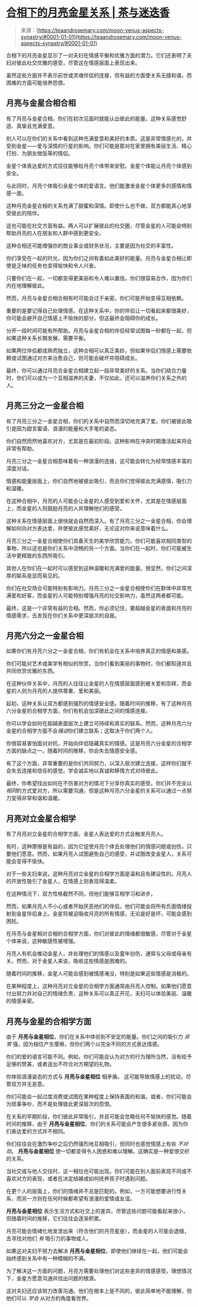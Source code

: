 <!--yml

category: 未分类

date: 2024-06-12 18:22:17

-->

# [合相下的月亮金星关系 | 茶与迷迭香](https://teaandrosemary.com/moon-venus-aspects-synastry/#0001-01-01)

> 来源：[https://teaandrosemary.com/moon-venus-aspects-synastry/#0001-01-01](https://teaandrosemary.com/moon-venus-aspects-synastry/#0001-01-01)

合相下的月亮金星显示了一对夫妇在情感平衡和优雅方面的潜力。它们还表明了夫妇对彼此社交优雅的感受，尽管这在情感层面上表现出来。

虽然这些方面并不表示前世或灵魂伴侣的连接，但有益的方面使关系无缝和谐，而困难的方面可能培养怨恨。

## 月亮与金星合相合相

有了月亮与金星合相，你们在初次见面时就能认出彼此的能量。这种关系感觉舒适、真挚且充满爱意。

别人可以在你们的关系中看到这种充满爱意和美好的本质。这是非常情感化的，并受到金星——爱与深情的行星的影响。你们可能是那对在家里拥有美丽生活、精心打扮、为朋友做饭等的情侣。

金星个体表达爱的方式往往能够给月亮个体带来安慰。金星个体能让月亮个体感到安全。

与此同时，月亮个体吸引金星个体的爱语言。他们能激发金星个体更多的感情和情感一面。

这种月亮金星合相的关系充满了甜蜜和深情。即使什么也不做，双方都能真心地享受彼此的陪伴。

这也可能在社交方面有益。两人可以扩展彼此的社交圈，尽管金星的人可能会特别帮助月亮的人在朋友和人群中感到更安全。

这种合相还可能增强你的商业事业或财务状况，主要是因为社交的丰富性。

你们享受在一起的时光，因为你们之间有着如此美好的能量。月亮与金星合相让即使是乏味的任务也变得愉快和令人兴奋。

只要你们在一起，一切都变得更美丽和令人难以置信。你们很容易合作，因为你们内在地理解彼此。

然而，月亮与金星合相合相有时可能会过于亲密。你们可能开始变得互相依赖。

重要的是要记得自己处理情感。在这种关系中，你的伴侣让一切看起来都很美好，你可能会避开自己情感上不愉快的部分，但这最终会阻碍你的成长。

分开一段时间可能有所帮助。月亮与金星合相的伴侣经常试图每一秒都在一起，但如果这种关系长期发展，需要平衡。

如果两位伴侣都成熟而独立，这种合相可以真正美妙，但如果伴侣们情感上需要依赖或试图通过对方来治愈自己，则可能会破坏并阻碍成长。

最终，你可以通过月亮合金星合相建立起一段非常美好的关系。当你们结合力量时，你们可以成为一个互相滋养的夫妻，不仅如此，还可以滋养你们关系之外的人。

## 月亮三分之一金星合相

有了月亮三分之一金星合相，你们的关系中自然而深切地充满了爱。你们被彼此吸引是因为甜言蜜语、浪漫的能量和大手笔的姿态。

你们自然而然地喜欢对方，尤其是在最初阶段。这种影响在冲突时期激活起来将会非常有帮助。

月亮三分之一金星合相意味着有一种浪漫的连接，这可能会转化为经常情感丰富的深度对话。

情感和能量层面上，你们自然地被彼此吸引，而且你们觉得彼此充满感情，吸引力和温暖。

在这种合相中，月亮的人可能会让金星的人感受到爱和关怀，尤其是在情感层面上，而金星的人则鼓励月亮的人并理解他们的感受。

这种关系在情感层面上很快就会自然而深入。有了月亮三分之一金星合相，你会理解如何向对方表达爱，并使彼此感觉美好，无论这对你来说意味着什么。

月亮三分之一金星合相使你们具备天生的美学欣赏能力。你们可能喜欢相同类型的事物，所以这也是你们关系中流畅的另一个方面。当你们在一起时，你们可能被生活中更精致的东西所吸引。

其他人在你们在一起时可以感受到这种温暖和充满爱的能量。很显然，你们之间深厚的联系是显而易见的。

你们在社交场合可能特别有影响力。月亮三分之一金星合相使你们在群体中非常充满爱和好客，而金星的人可能特别增强月亮的社交影响力，虽然这两者都可能。

最终，这是一个非常有益的合相。然而，你必须记住，要超越金星的表面和月亮的情感需求，去发现在你们关系中更深层次的自我。

## 月亮六分之一金星合相

如果你们有月亮六分之一金星合相，你们有机会在关系中培养真正的情感和美感。

你们可能对艺术或美学有相似的欣赏。当你们看到美丽的事物时，你们都知道并且共同欣赏优雅的东西。

在这种伙伴关系中，月亮的人往往让金星的人在情感层面感到被关爱和崇拜，而金星的人则为月亮的人提供尊重、爱和美丽。

起初，这种关系让双方都感到强烈的情感安全感。随着时间的推移，有了这种月亮六分金星的合相学方面，你们有机会加深彼此之间的情感连接。

你可以学会如何在超越表面层次上建立可持续和真实的联系。然而，这种月亮六分金星的合相学方面不会*强迫*你们建立联系；这取决于你们两个人。

你很容易害怕面对对抗，开始向伴侣隐藏真实的情感。这是月亮六分金星的合相学方面的缺点之一。随着时间的推移，你会失去情感安全感。

有了这个方面，非常重要的是你们共同努力，以深入层次建立连接，这样你们就不会失去连接和信任的感觉。学会诚实地以真诚和移情方式对待彼此。

最终，你希望找出如何在不伤害对方的情况下分享你真实的感受。你们并不完全以*相同*的方式爱对方，所以需要沟通，但是这种月亮六分金星的关系可以通过一点努力变得非常和谐和温暖。

## 月亮对立金星合相学

有了月亮对立金星的合相学方面，金星人表达爱的方式会触发月亮人。

有时，这种摩擦是有益的，因为它促使月亮个体去处理他们的情感问题或创伤，只要他们愿意。然而，如果月亮人试图避免自己的感受，并试图改变金星人，关系可能会变得不愉快。

对于一些夫妇来说，这种月亮对立金星的合相学方面是温和且有建设性的。月亮人的开放性吸引了金星人，在情感上则表现得温柔。

在这种情况下，双方性格截然不同，但他们能够互相学习和进步。

然而，如果月亮人不小心或者开始厌恶他们的伴侣，他们可能会将所有负面情绪投射到金星伴侣身上。金星将被迫吸收月亮的所有情感，无论是好是坏，可能会感到困扰。

在月亮与金星相对合相的合相学方面，你们对彼此的情绪都很敏感，尽管对于金星个体来说，这种敏感性被增强。

月亮人有机会推动金星人，并处理他们的情感以及童年创伤，通常与父母或母亲有关。然而，对于金星人来说，吸收这些情感是困难的。

随着时间的推移，金星人可能会感到被情感淹没，特别是如果这些情感是消极的。

在某种程度上，这种月亮对立金星的合相学方面通常由月亮人控制。如果他们愿意付出努力并对自己的情绪负责，这种关系可以真正开花，夫妇可以体验美丽、温暖的情感亲密。

## 月亮与金星的合相学方面

由于 **月亮与金星相位**，你们在关系中体验到不安定的能量。你们之间的吸引力 *非常* 强，因为相位产生摩擦，但你们两个以完全不同的方式表达情感。

你们的爱的语言可能不同。例如，你们可能会认为对方的行为理所当然，没有给予足够的赞美，或者送出不符合对方期望的礼物。

你体验浪漫姿态的方式与 **月亮与金星相位** 相矛盾。 这可能导致情感上的扰动，尽管双方并无恶意。

你们可能会一起过度消费或试图在某种程度上保持表面的和谐。或者，你们可能会为琐事争吵，而不是处理彼此更深层次的怨恨。

在关系的早期阶段，你们彼此非常吸引，并且可能会忽略任何不愉快的感觉。随着时间的推移，由于 **月亮与金星相位**，你们的关系可能会产生很多紧张感，因为你们表达爱的方式并不相同。

你们往往会在激烈争吵之后仍然强烈地互相吸引，但同时也感觉情感上有些 *不对劲*。 **月亮与金星相位** 使一切都变得令人困惑和难以理解。这确实是一种爱恨交织的关系。

当社交或与他人交往时，这一相位也可能出现。你们可能在别人面前表现不同或不喜欢对方的表现，或者在决定结婚或如何抚养孩子时遇到问题。

在更个人的层面上，你们的情绪并不总是匹配的。例如，一方可能想要进行性关系，而另一方则在任何时候都希望有浪漫的爱情或友谊。

**月亮与金星相位** 表示生活方式和社交上的差异。尽管这些问题可能看起来很小，但随着时间的推移，它们往往会逐渐积累。

月亮可能会情绪化地发泄出来（符合他们的月亮星座），而金星的人可能会退缩，去寻找对他们 *有* 吸引力的事物或人。

如果这对夫妇不努力去解决 **月亮与金星相位**，即使他们继续在一起，他们可能会始终感到关系中有一种模糊的不满。

为了解决这一方面的问题，月亮方需要处理他们对这些差异的情感感受。理想情况下，金星方愿意沟通并找出问题的根源。

这对夫妇还应该努力改善沟通。他们在根本上是不同的，彼此简单地不能理解，但他们可以 *学会* 从对方的角度看世界。

